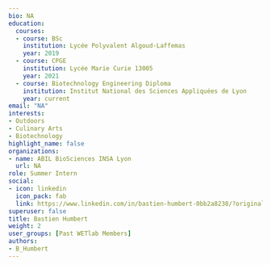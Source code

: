 ```yaml
--- 
bio: NA
education:
  courses:
  - course: BSc
    institution: Lycée Polyvalent Algoud-Laffemas
    year: 2019
  - course: CPGE
    institution: Lycée Marie Curie 13005
    year: 2021
  - course: Biotechnology Engineering Diploma
    institution: Institut National des Sciences Appliquées de Lyon
    year: current
email: "NA"
interests:
- Outdoors
- Culinary Arts
- Biotechnology
highlight_name: false
organizations:
- name: ABIL BioSciences INSA Lyon
  url: NA
role: Summer Intern
social:
- icon: linkedin
  icon_pack: fab
  link: https://www.linkedin.com/in/bastien-humbert-0bb2a8238/?originalSubdomain=fr
superuser: false
title: Bastien Humbert
weight: 2
user_groups: [Past WETlab Members]
authors:
- B_Humbert
---
```









